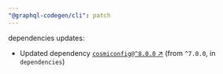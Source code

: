 ```yaml
---
"@graphql-codegen/cli": patch
---
```

dependencies updates:
  - Updated dependency [`cosmiconfig@^8.0.0` ↗︎](https://www.npmjs.com/package/cosmiconfig/v/8.0.0) (from `^7.0.0`, in `dependencies`)
